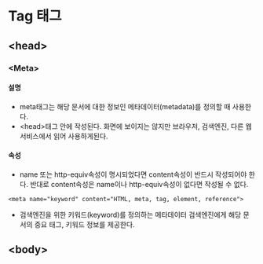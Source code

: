 # Tag 태그

## &lt;head&gt;

### &lt;Meta&gt;

#### 설명

* meta태그는 해당 문서에 대한 정보인 메타데이터\(metadata\)를 정의할 때 사용한다.
* &lt;head&gt;태그 안에 작성된다. 화면에 보이지는 않지만 브라우저, 검색엔진, 다른 웹 서비스에서 읽어 사용하게된다.

#### 속성

* name 또는 http-equiv속성이 명시되었다면 content속성이 반드시 작성되어야 한다. 반대로 content속성은 name이나 http-equiv속성이 없다면 작성될 수 없다.

```markup
<meta name="keyword" content="HTML, meta, tag, element, reference">
```

* 검색엔진을 위한 키워드\(keyword\)를 정의하는 메타데이터 검색엔진에게 해당 문서의 중요 태그, 키워드 정보를 제공한다.



## &lt;body&gt;

